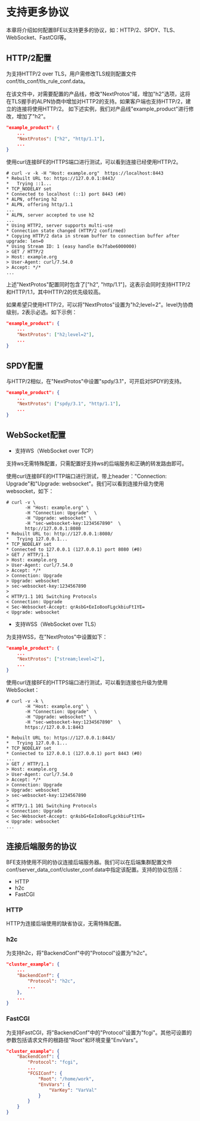 # 支持更多协议

本章将介绍如何配置BFE以支持更多的协议，如：HTTP/2、SPDY、TLS、WebSocket、FastCGI等。

## HTTP/2配置
为支持HTTP/2 over TLS，用户需修改TLS规则配置文件 conf/tls_conf/tls_rule_conf.data。

在该文件中，对需要配置的产品线，修改"NextProtos"域，增加"h2"选项，这将在TLS握手的ALPN协商中增加对HTTP2的支持。如果客户端也支持HTTP/2，建立的连接将使用HTTP/2。
如下述实例，我们对产品线"example_product"进行修改，增加了"h2"。

```json
"example_product": {
    ...
    "NextProtos": ["h2", "http/1.1"],
    ...
}

```

使用curl连接BFE的HTTPS端口进行测试，可以看到连接已经使用HTTP/2。

```
# curl -v -k -H "Host: example.org"  https://localhost:8443
* Rebuilt URL to: https://127.0.0.1:8443/
*   Trying ::1...
* TCP_NODELAY set
* Connected to localhost (::1) port 8443 (#0)
* ALPN, offering h2
* ALPN, offering http/1.1
...
* ALPN, server accepted to use h2
...
* Using HTTP2, server supports multi-use
* Connection state changed (HTTP/2 confirmed)
* Copying HTTP/2 data in stream buffer to connection buffer after upgrade: len=0
* Using Stream ID: 1 (easy handle 0x7fabe6000000)
> GET / HTTP/2
> Host: example.org
> User-Agent: curl/7.54.0
> Accept: */*
...
```

上述"NextProtos"配置同时包含了["h2", "http/1.1"]，这表示会同时支持HTTP/2和HTTP/1.1，其中HTTP/2的优先级较高。

如果希望只使用HTTP/2，可以将"NextProtos"设置为"h2;level=2"。level为协商级别，2表示必选。如下示例：

```json
"example_product": {
    ...
    "NextProtos": ["h2;level=2"],
    ...
}
```

## SPDY配置
与HTTP/2相似，在"NextProtos"中设置"spdy/3.1"，可开启对SPDY的支持。
```json
"example_product": {
    ...
    "NextProtos": ["spdy/3.1", "http/1.1"],
    ...
}
```

## WebSocket配置
* 支持WS（WebSocket over TCP）

支持ws无需特殊配置，只需配置好支持ws的后端服务和正确的转发路由即可。

使用curl连接BFE的HTTP端口进行测试，带上header："Connection: Upgrade"和"Upgrade: websocket"。我们可以看到连接升级为使用websocket，如下：

```
# curl -v \
       -H "Host: example.org" \
       -H "Connection: Upgrade"  \
       -H "Upgrade: websocket" \
       -H "sec-websocket-key:1234567890"  \
       http://127.0.0.1:8080
* Rebuilt URL to: http://127.0.0.1:8080/
*   Trying 127.0.0.1...
* TCP_NODELAY set
* Connected to 127.0.0.1 (127.0.0.1) port 8080 (#0)
> GET / HTTP/1.1
> Host: example.org
> User-Agent: curl/7.54.0
> Accept: */*
> Connection: Upgrade
> Upgrade: websocket
> sec-websocket-key:1234567890
> 
< HTTP/1.1 101 Switching Protocols
< Connection: Upgrade
< Sec-Websocket-Accept: qrAsbG+EeIo8ooFLgckbiuFt1YE=
< Upgrade: websocket
```

* 支持WSS（WebSocket over TLS）

为支持WSS，在"NextProtos"中设置如下：

```json
"example_product": {
    ...
    "NextProtos": ["stream;level=2"],
    ...
}
```
使用curl连接BFE的HTTPS端口进行测试，可以看到连接也升级为使用WebSocket：
```
# curl -v -k \
       -H "Host: example.org" \
       -H "Connection: Upgrade"  \
       -H "Upgrade: websocket" \
       -H "sec-websocket-key:1234567890"  \
       https://127.0.0.1:8443

* Rebuilt URL to: https://127.0.0.1:8443/
*   Trying 127.0.0.1...
* TCP_NODELAY set
* Connected to 127.0.0.1 (127.0.0.1) port 8443 (#0)
...
> GET / HTTP/1.1
> Host: example.org
> User-Agent: curl/7.54.0
> Accept: */*
> Connection: Upgrade
> Upgrade: websocket
> sec-websocket-key:1234567890
> 
< HTTP/1.1 101 Switching Protocols
< Connection: Upgrade
< Sec-Websocket-Accept: qrAsbG+EeIo8ooFLgckbiuFt1YE=
< Upgrade: websocket
...
```

## 连接后端服务的协议

BFE支持使用不同的协议连接后端服务器。我们可以在后端集群配置文件conf/server_data_conf/cluster_conf.data中指定该配置。支持的协议包括：
* HTTP
* h2c
* FastCGI

### HTTP

HTTP为连接后端使用的缺省协议，无需特殊配置。

### h2c

为支持h2c，将"BackendConf"中的"Protocol"设置为"h2c"。

```json
"cluster_example": {
    ...
    "BackendConf": {
        "Protocol": "h2c",
        ...
    },
    ...
}
```

### FastCGI
为支持FastCGI，将"BackendConf"中的"Protocol"设置为"fcgi"。其他可设置的参数包括请求文件的根路径"Root"和环境变量"EnvVars"。

```json
"cluster_example": {
    "BackendConf": {
        "Protocol": "fcgi",
        ...
        "FCGIConf": {
            "Root": "/home/work",
            "EnvVars": {
                "VarKey": "VarVal"
            }    
        }
    }
}
```
